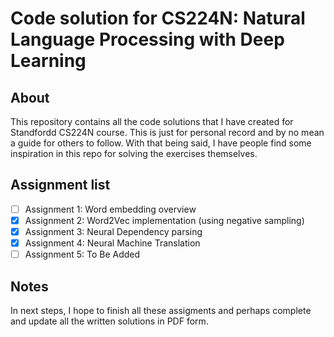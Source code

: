 # Code solution for CS224N: Natural Language Processing with Deep Learning

## About
This repository contains all the code solutions that I have created for Standfordd CS224N course. This is just for personal record and by no mean a guide for others to follow. With that being said, I have people find some inspiration in this repo for solving the exercises themselves.

## Assignment list
- [ ] Assignment 1: Word embedding overview
- [x] Assignment 2: Word2Vec implementation (using negative sampling)
- [x] Assignment 3: Neural Dependency parsing 
- [x] Assignment 4: Neural Machine Translation
- [ ] Assignment 5: To Be Added

## Notes
In next steps, I hope to finish all these assigments and perhaps complete and update all the written solutions in PDF form.